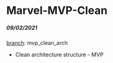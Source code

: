 # Marvel-MVP-Clean

##### 09/02/2021
<u>branch</u>: mvp_clean_arch
* Clean architecture structure - MVP

